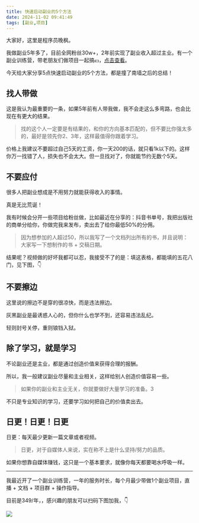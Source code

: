 ```yaml
---
title: 快速启动副业的5个方法
date: 2024-11-02 09:41:49
tags: [副业,项目]
---
```


大家好，这里是程序员晚枫。

我做副业5年多了，目前全网粉丝30w+，2年前实现了副业收入超过主业。有一个副业训练营，带老朋友们做项目一起搞💴，[点击查看](https://mp.weixin.qq.com/s/VLy8-N4TGaRMt04i39krXw)。

今天给大家分享5点快速启动副业的5个方法，都是撞了南墙之后的总结！

## 找人带做

这是我认为最重要的一条，如果5年前有人带我做，我不会走这么多弯路，也会比现在有更大的结果。

> 找的这个人一定要是有结果的，和你的方向基本匹配的，但不要比你强太多的，最好是领先你2、3年，这样最值得你跟着学习。

价格上我建议不要超过自己5天的工资，你一天200的话，就只看1k以下的。这样你万一找错了人，损失也不会太大。但一旦找对了，你就能节约无数个5天。

## 不要应付

很多人把副业想成是不用努力就能获得收入的事情。

真是无比荒诞！

我有时候会分开一些项目给粉丝做，比如最近在分享的：抖音书单号，我把出版社的商单分给你，你做完我来发布，卖出去了给你最低50%的分佣。

> 因为想参加的人超过50，所以我写了一个文档列出所有的书，并且说明：大家写一下想制作的书 + 交稿日期。

结果呢？视频做的好坏我都可以忍，我接受不了的是：填这表格，都能填的五花八门，见下图，👇





## 不要擦边

这里说的擦边不是穿的很凉快，而是违法擦边。

灰黑副业是最诱惑人心的，但你什么也学不到，还容易违法乱纪。

轻则封号关停，重则锒铛入狱。

## 除了学习，就是学习

不论副业还是主业，都是通过创造价值来获得合理的报酬。

所以，我一般建议副业尽量和主业相关，这样给别人创造价值容易一些。

> 如果你的副业和主业无关，你就要做好大量学习的准备。3

不只是专业知识的学习，还要学习如何把自己的价值卖出去。

## 日更！日更！日更

日更：每天最少更新一篇文章或者视频。

> 日更，对于自媒体人来说，实在称不上是什么坚持/努力的品质。

如果你想靠自媒体赚钱，这只是一个基本要求，就像你每天都要喝水呼吸一样。

-----

我最近开了一个副业训练营，一年的服务时长，每个月最少带做1个副业项目，直播 + 文档 + 项目群 + 操作指导。

目前是349/年，，感兴趣的朋友可以扫码下图加我，👇

![](https://www.python-office.com/assets/img/wechat.c27aec60.jpg)